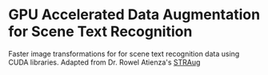 # GPU Accelerated Data Augmentation for Scene Text Recognition
Faster image transformations for for scene text recognition data using CUDA libraries. Adapted from Dr. Rowel Atienza's [STRAug](https://github.com/roatienza/straug)
